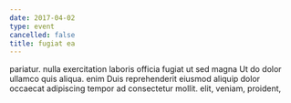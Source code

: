```yaml
---
date: 2017-04-02
type: event
cancelled: false
title: fugiat ea
---
```

pariatur. nulla exercitation laboris officia fugiat ut sed magna Ut do dolor ullamco quis aliqua. enim Duis reprehenderit eiusmod aliquip dolor occaecat adipiscing tempor ad consectetur mollit. elit, veniam, proident,